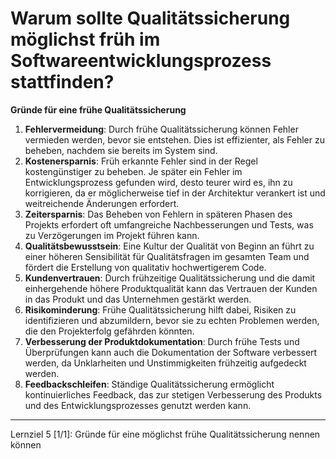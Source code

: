 # Warum sollte Qualitätssicherung möglichst früh im Softwareentwicklungsprozess stattfinden?

**Gründe für eine frühe Qualitätssicherung**
1. **Fehlervermeidung**: Durch frühe Qualitätssicherung können Fehler vermieden werden, bevor sie entstehen. Dies ist effizienter, als Fehler zu beheben, nachdem sie bereits im System sind.
2. **Kostenersparnis**: Früh erkannte Fehler sind in der Regel kostengünstiger zu beheben. Je später ein Fehler im Entwicklungsprozess gefunden wird, desto teurer wird es, ihn zu korrigieren, da er möglicherweise tief in der Architektur verankert ist und weitreichende Änderungen erfordert.
3. **Zeitersparnis**: Das Beheben von Fehlern in späteren Phasen des Projekts erfordert oft umfangreiche Nachbesserungen und Tests, was zu Verzögerungen im Projekt führen kann.
4. **Qualitätsbewusstsein**: Eine Kultur der Qualität von Beginn an führt zu einer höheren Sensibilität für Qualitätsfragen im gesamten Team und fördert die Erstellung von qualitativ hochwertigerem Code.
5. **Kundenvertrauen**: Durch frühzeitige Qualitätssicherung und die damit einhergehende höhere Produktqualität kann das Vertrauen der Kunden in das Produkt und das Unternehmen gestärkt werden.
6. **Risikominderung**: Frühe Qualitätssicherung hilft dabei, Risiken zu identifizieren und abzumildern, bevor sie zu echten Problemen werden, die den Projekterfolg gefährden könnten.
7. **Verbesserung der Produktdokumentation**: Durch frühe Tests und Überprüfungen kann auch die Dokumentation der Software verbessert werden, da Unklarheiten und Unstimmigkeiten frühzeitig aufgedeckt werden.
8. **Feedbackschleifen**: Ständige Qualitätssicherung ermöglicht kontinuierliches Feedback, das zur stetigen Verbesserung des Produkts und des Entwicklungsprozesses genutzt werden kann.

---

Lernziel 5 \[1/1\]: Gründe für eine möglichst frühe Qualitätssicherung nennen können
